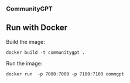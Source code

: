 ### CommunityGPT

## Run with Docker

Build the image:

`docker build -t communitygpt .`

Run the image:

`docker run  -p 7000:7000 -p 7100:7100 commgpt`


